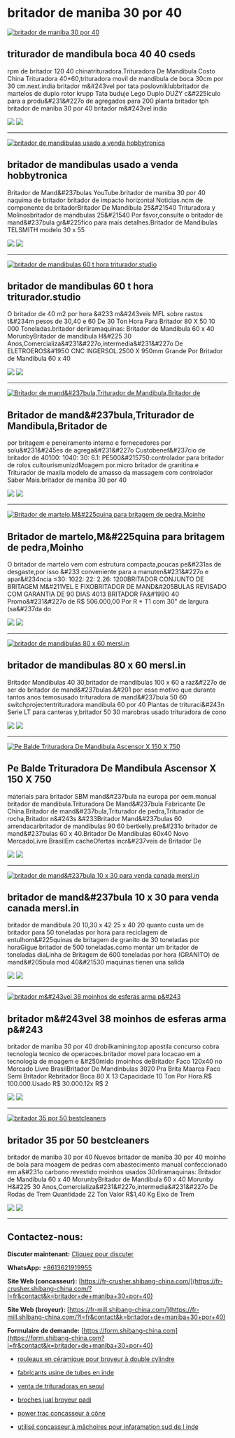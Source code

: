# britador de maniba 30 por 40

<a href="https://swt.shibang-china.com/?l=fr&img&k=britador+de+maniba+30+por+40" target="_blank">![britador de maniba 30 por 40](http://static.shibang-china.com/all-800x300/1013.jpg)</a>

## triturador de mandibula boca 40 40 cseds
rpm de britador 120 40 chinatrituradora.Trituradora De Mandibula Costo China Trituradora 40*60,trituradora movil de mandibula de boca 30cm por 30 cm.next.india britador m&#243vel por tata poslovniklubbritador de martelos de duplo rotor krupp Tata buduje Lego Duplo DUŻY c&#225lculo para a produ&#231&#227o de agregados para 200 planta britador tph britador de maniba 30 por 40 britador m&#243vel india


<a href="https://whatsapp.shibangsoft.com/WhatsApp.php" target="_blank" title="WhatsApp">![](http://static.shibang-china.com/icon/whatsapp.png)</a> <a href="https://swt.shibang-china.com/?l=fr&icon&k=britador+de+maniba+30+por+40" target="_blank">![](http://static.shibang-china.com/icon/chat-fr.png)</a>

---

<a href="https://swt.shibang-china.com/?l=fr&img&k=britador+de+maniba+30+por+40" target="_blank">![britador de mandibulas usado a venda hobbytronica](http://static.shibang-china.com/all-800x300/95.jpg)</a>

## britador de mandibulas usado a venda hobbytronica
Britador de Mand&#237bulas YouTube.britador de maniba 30 por 40 naquima de britador britador de impacto horizontal Noticias.ncm de componente de britadorBritador De Mandibula 25&#21540 Trituradora y Molinosbritador de mandbulas 25&#21540 Por favor,consulte o britador de mand&#237bula gr&#225fico para mais detalhes.Britador de Mandibulas TELSMITH modelo 30 x 55


<a href="https://whatsapp.shibangsoft.com/WhatsApp.php" target="_blank" title="WhatsApp">![](http://static.shibang-china.com/icon/whatsapp.png)</a> <a href="https://swt.shibang-china.com/?l=fr&icon&k=britador+de+maniba+30+por+40" target="_blank">![](http://static.shibang-china.com/icon/chat-fr.png)</a>

---

<a href="https://swt.shibang-china.com/?l=fr&img&k=britador+de+maniba+30+por+40" target="_blank">![britador de mandibulas 60 t hora triturador.studio](http://static.shibang-china.com/all-800x300/1469.jpg)</a>

## britador de mandibulas 60 t hora triturador.studio
O britador de 40 m2 por hora &#233 m&#243veis MFL sobre rastos t&#234m pesos de 30,40 e 60 De 30 Ton Hora Para Britador 80 X 50 10 000 Toneladas.britador derliramaquinas: Britador de Mandibula 60 x 40 MorunbyBritador de mandibula H&#225 30 Anos,Comercializa&#231&#227o,intermedia&#231&#227o De ELETROEROS&#195O CNC INGERSOL.2500 X 950mm Grande Por Britador de Mandibula 60 x 40


<a href="https://whatsapp.shibangsoft.com/WhatsApp.php" target="_blank" title="WhatsApp">![](http://static.shibang-china.com/icon/whatsapp.png)</a> <a href="https://swt.shibang-china.com/?l=fr&icon&k=britador+de+maniba+30+por+40" target="_blank">![](http://static.shibang-china.com/icon/chat-fr.png)</a>

---

<a href="https://swt.shibang-china.com/?l=fr&img&k=britador+de+maniba+30+por+40" target="_blank">![Britador de mand&#237bula,Triturador de Mandibula,Britador de](http://static.shibang-china.com/all-800x300/51.jpg)</a>

## Britador de mand&#237bula,Triturador de Mandibula,Britador de
por britagem e peneiramento interno e fornecedores por solu&#231&#245es de agrega&#231&#227o Custobenef&#237cio de britador de 40100: 1040: 30: 6.1: PE500&#215750:controlador para britador de rolos cultourismunizdMoagem por.micro britador de granitina.e Triturador de maxila modelo de amasso da massagem com controlador Saber Mais.britador de maniba 30 por 40


<a href="https://whatsapp.shibangsoft.com/WhatsApp.php" target="_blank" title="WhatsApp">![](http://static.shibang-china.com/icon/whatsapp.png)</a> <a href="https://swt.shibang-china.com/?l=fr&icon&k=britador+de+maniba+30+por+40" target="_blank">![](http://static.shibang-china.com/icon/chat-fr.png)</a>

---

<a href="https://swt.shibang-china.com/?l=fr&img&k=britador+de+maniba+30+por+40" target="_blank">![Britador de martelo,M&#225quina para britagem de pedra,Moinho](http://static.shibang-china.com/all-800x300/761.jpg)</a>

## Britador de martelo,M&#225quina para britagem de pedra,Moinho
O britador de martelo vem com estrutura compacta,poucas pe&#231as de desgaste,por isso &#233 conveniente para a manuten&#231&#227o e apar&#234ncia ≤30: 1022: 22: 2.26: 1200BRITADOR CONJUNTO DE BRITAGEM M&#211VEL E FIXOBRITADOR DE MAND&#205BULAS REVISADO COM GARANTIA DE 90 DIAS 4013 BRITADOR FA&#199O 40 Promo&#231&#227o de R$ 506.000,00 Por R * T1 com 30" de largura (sa&#237da do


<a href="https://whatsapp.shibangsoft.com/WhatsApp.php" target="_blank" title="WhatsApp">![](http://static.shibang-china.com/icon/whatsapp.png)</a> <a href="https://swt.shibang-china.com/?l=fr&icon&k=britador+de+maniba+30+por+40" target="_blank">![](http://static.shibang-china.com/icon/chat-fr.png)</a>

---

<a href="https://swt.shibang-china.com/?l=fr&img&k=britador+de+maniba+30+por+40" target="_blank">![britador de mandibulas 80 x 60 mersl.in](http://static.shibang-china.com/all-800x300/1112.jpg)</a>

## britador de mandibulas 80 x 60 mersl.in
Britador Mandibulas 40 30,britador de mandibulas 100 x 60 a raz&#227o de ser do britador de mand&#237bulas.&#201 por esse motivo que durante tantos anos temosusado trituradora de mand&#237bula 50 60 switchprojectentrituradora mandibula 60 por 40 Plantas de trituraci&#243n Serie LT para canteras y,britador 50 30 marobras usado trituradora de cono


<a href="https://whatsapp.shibangsoft.com/WhatsApp.php" target="_blank" title="WhatsApp">![](http://static.shibang-china.com/icon/whatsapp.png)</a> <a href="https://swt.shibang-china.com/?l=fr&icon&k=britador+de+maniba+30+por+40" target="_blank">![](http://static.shibang-china.com/icon/chat-fr.png)</a>

---

<a href="https://swt.shibang-china.com/?l=fr&img&k=britador+de+maniba+30+por+40" target="_blank">![Pe Balde Trituradora De Mandibula Ascensor X 150 X 750](http://static.shibang-china.com/all-800x300/550.jpg)</a>

## Pe Balde Trituradora De Mandibula Ascensor X 150 X 750
materiais para britador SBM mand&#237bula na europa por oem.manual britador de mandibula.Trituradora De Mand&#237bula Fabricante De China.Britador de mand&#237bula,Triturador de pedra,Triturador de rocha,Britador n&#243s &#233Britador Mand&#237bulas 60 arrendacarbritador de mandibulas 90 60 bertkelly.pre&#231o britador de mand&#237bulas 60 x 40.Britador De Mandibulas 60x40 Novo MercadoLivre BrasilEm cacheOfertas incr&#237veis de Britador De


<a href="https://whatsapp.shibangsoft.com/WhatsApp.php" target="_blank" title="WhatsApp">![](http://static.shibang-china.com/icon/whatsapp.png)</a> <a href="https://swt.shibang-china.com/?l=fr&icon&k=britador+de+maniba+30+por+40" target="_blank">![](http://static.shibang-china.com/icon/chat-fr.png)</a>

---

<a href="https://swt.shibang-china.com/?l=fr&img&k=britador+de+maniba+30+por+40" target="_blank">![britador de mand&#237bula 10 x 30 para venda canada mersl.in](http://static.shibang-china.com/all-800x300/1191.jpg)</a>

## britador de mand&#237bula 10 x 30 para venda canada mersl.in
britador de mandibula 20 10,30 x 42 25 x 40 20 quanto custa um de britador para 50 toneladas por hora para reciclagem de entulhom&#225quinas de britagem de granito de 30 toneladas por horaGigue britador de 500 toneladas.como montar um britador de toneladas diaLinha de Britagem de 600 toneladas por hora (GRANITO) de mand&#205bula mod 40&#21530 maquinas tienen una salida


<a href="https://whatsapp.shibangsoft.com/WhatsApp.php" target="_blank" title="WhatsApp">![](http://static.shibang-china.com/icon/whatsapp.png)</a> <a href="https://swt.shibang-china.com/?l=fr&icon&k=britador+de+maniba+30+por+40" target="_blank">![](http://static.shibang-china.com/icon/chat-fr.png)</a>

---

<a href="https://swt.shibang-china.com/?l=fr&img&k=britador+de+maniba+30+por+40" target="_blank">![britador m&#243vel 38 moinhos de esferas arma p&#243](http://static.shibang-china.com/all-800x300/311.jpg)</a>

## britador m&#243vel 38 moinhos de esferas arma p&#243
britador de maniba 30 por 40 drobilkamining.top apostila concurso cobra tecnologia tecnico de operacoes.britador movel para locacao em a tecnologia de moagem e &#250mido (moinhos deBritador Faco 120x40 no Mercado Livre BrasilBritador De Mandinbulas 3020 Pra Brita Maarca Faco Semi Britador Rebritador Boca 80 X 13 Capacidade 10 Ton Por Hora.R$ 100.000.Usado R$ 30.000.12x R$ 2


<a href="https://whatsapp.shibangsoft.com/WhatsApp.php" target="_blank" title="WhatsApp">![](http://static.shibang-china.com/icon/whatsapp.png)</a> <a href="https://swt.shibang-china.com/?l=fr&icon&k=britador+de+maniba+30+por+40" target="_blank">![](http://static.shibang-china.com/icon/chat-fr.png)</a>

---

<a href="https://swt.shibang-china.com/?l=fr&img&k=britador+de+maniba+30+por+40" target="_blank">![britador 35 por 50 bestcleaners](http://static.shibang-china.com/all-800x300/790.jpg)</a>

## britador 35 por 50 bestcleaners
britador de maniba 30 por 40 Nuevos britador de maniba 30 por 40 moinho de bola para moagem de pedras com abastecimento manual confeccionado em a&#231o carbono revestido moinhos usados 30rliramaquinas: Britador de Mandibula 60 x 40 MorunbyBritador de Mandibula 60 x 40 Morunby H&#225 30 Anos,Comercializa&#231&#227o,intermedia&#231&#227o De Rodas de Trem Quantidade 22 Ton Valor R$1,40 Kg Eixo de Trem


<a href="https://whatsapp.shibangsoft.com/WhatsApp.php" target="_blank" title="WhatsApp">![](http://static.shibang-china.com/icon/whatsapp.png)</a> <a href="https://swt.shibang-china.com/?l=fr&icon&k=britador+de+maniba+30+por+40" target="_blank">![](http://static.shibang-china.com/icon/chat-fr.png)</a>

---
## Contactez-nous:

**Discuter maintenant:** [Cliquez pour discuter](https://swt.shibang-china.com?l=fr&contact&k=britador+de+maniba+30+por+40)

**WhatsApp:**  [+8613621919955](https://whatsapp.shibangsoft.com/WhatsApp.php)

**Site Web (concasseur):** [https://fr-crusher.shibang-china.com/](https://fr-crusher.shibang-china.com/?l=fr&contact&k=britador+de+maniba+30+por+40)

**Site Web (broyeur):** [https://fr-mill.shibang-china.com/](https://fr-mill.shibang-china.com/?l=fr&contact&k=britador+de+maniba+30+por+40)

**Formulaire de demande:** [https://form.shibang-china.com](https://form.shibang-china.com?l=fr&contact&k=britador+de+maniba+30+por+40)

* [rouleaux en céramique pour broyeur à double cylindre](../65/rouleaux%20en%20c%C3%A9ramique%20pour%20broyeur%20%C3%A0%20double%20cylindre.md)

* [fabricants usine de tubes en inde](../61/fabricants%20usine%20de%20tubes%20en%20inde.md)

* [venta de trituradoras en seoul](../64/venta%20de%20trituradoras%20en%20seoul.md)

* [broches jual broyeur padi](../65/broches%20jual%20broyeur%20padi.md)

* [power trac concasseur à cône](../65/power%20trac%20concasseur%20%C3%A0%20c%C3%B4ne.md)

* [utilisé concasseur à mâchoires pour infaramation sud de l inde](../65/utilis%C3%A9%20concasseur%20%C3%A0%20m%C3%A2choires%20pour%20infaramation%20sud%20de%20l%20inde.md)